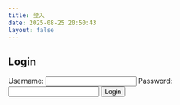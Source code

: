 ```yaml
---
title: 登入
date: 2025-08-25 20:50:43
layout: false
---
```


<div class="login-container">
  <h2>Login</h2>
  <form id="login-form">
    <label for="username">Username:</label>
    <input type="text" id="username" name="username" required>
    <label for="password">Password:</label>
    <input type="password" id="password" name="password" required>
    <button type="submit">Login</button>
  </form>
  <p id="message"></p>
</div>

<script>
document.getElementById('login-form').addEventListener('submit', async (event) => {
  event.preventDefault(); // 阻止表單預設提交行為

  const username = document.getElementById('username').value;
  const password = document.getElementById('password').value;
  const messageEl = document.getElementById('message');

  try {
    const response = await fetch('http://localhost:4001/api/login', {
      method: 'POST',
      headers: {
        'Content-Type': 'application/json'
      },
      body: JSON.stringify({ username, password })
    });

    const data = await response.json();

    if (response.ok) {
      messageEl.style.color = 'green';
      messageEl.textContent = '登入成功！' + data.message;
      // 這裡可以導向其他頁面或儲存 token
    } else {
      messageEl.style.color = 'red';
      messageEl.textContent = '登入失敗：' + data.message;
    }
  } catch (error) {
    messageEl.style.color = 'red';
    messageEl.textContent = '連線錯誤，請稍後再試。';
    console.error('Error:', error);
  }
});
</script>
